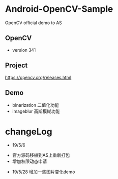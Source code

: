 # Android-OpenCV-Sample
OpenCV official demo to AS

## OpenCV
- version 341

## Project
https://opencv.org/releases.html

## Demo
- binarization
二值化功能
- imageblur
高斯模糊功能


# changeLog

- 19/5/6
* 官方源码移植到AS上重新打包
* 增加权限动态申请

- 19/5/28
增加一些图片变化demo
